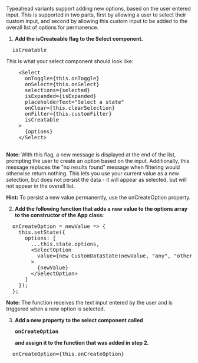 Typeahead variants support adding new options, based on the user entered input. This is supported in two parts, first by allowing a user to select their custom input, and second by allowing this custom input to be added to the overall list of options for permanence.

1) **Add the isCreateable flag to the Select component.**

<pre class="file" data-target="clipboard">
  isCreatable
</pre>

This is what your select component should look like:
  <pre>
    &lt;Select
      onToggle={this.onToggle}
      onSelect={this.onSelect}
      selections={selected}
      isExpanded={isExpanded}
      placeholderText="Select a state"
      onClear={this.clearSelection}
      onFilter={this.customFilter}
      isCreatable
    &gt;
      {options}
    &lt;/Select&gt;
  </pre>

<strong>Note:</strong> With this flag, a new message is displayed at the end of the list, prompting the user to create an option based on the input. Additionally, this message replaces the "no results found" message when filtering would otherwise return nothing. This lets you use your current value as a new selection, but does not persist the data - it will appear as selected, but will not appear in the overall list.

<strong>Hint:</strong> To persist a new value permanently, use the onCreateOption property.

2) **Add the following function that adds a new value to the options array to the constructor of the App class:**

<pre class="file" data-target="clipboard">
  onCreateOption = newValue => {
    this.setState({
      options: [
        ...this.state.options,
        &lt;SelectOption
          value={new CustomDataState(newValue, "any", "other data", 0)}
        &gt;
          {newValue}
        &lt;/SelectOption&gt;
      ]
    });
  };
</pre>

<strong>Note:</strong> The function receives the text input entered by the user and is triggered when a new option is selected.

3) **Add a new property to the select component called <pre>onCreateOption</pre> and assign it to the function that was added in step 2.**

<pre class="file" data-target="clipboard">
  onCreateOption={this.onCreateOption}
</pre>

